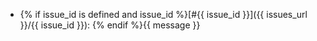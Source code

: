 * {% if issue_id is defined and issue_id %}[#{{ issue_id }}]({{ issues_url }}/{{ issue_id }}): {% endif %}{{ message }}  
